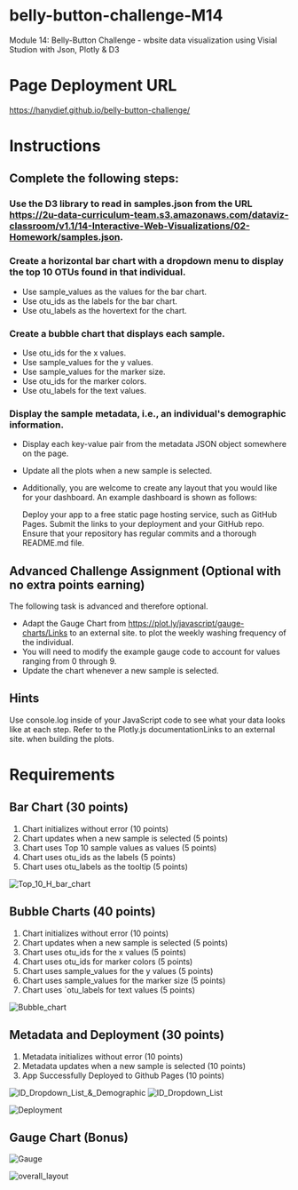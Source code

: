 # belly-button-challenge-M14
Module 14: Belly-Button Challenge - wbsite data visualization using Visial Studion with Json, Plotly & D3

# Page Deployment URL
https://hanydief.github.io/belly-button-challenge/

# Instructions
## Complete the following steps:

### Use the D3 library to read in samples.json from the URL https://2u-data-curriculum-team.s3.amazonaws.com/dataviz-classroom/v1.1/14-Interactive-Web-Visualizations/02-Homework/samples.json.

### Create a horizontal bar chart with a dropdown menu to display the top 10 OTUs found in that individual.
- Use sample_values as the values for the bar chart.
- Use otu_ids as the labels for the bar chart.
- Use otu_labels as the hovertext for the chart.


### Create a bubble chart that displays each sample.
- Use otu_ids for the x values.
- Use sample_values for the y values.
- Use sample_values for the marker size.
- Use otu_ids for the marker colors.
- Use otu_labels for the text values.


### Display the sample metadata, i.e., an individual's demographic information.
- Display each key-value pair from the metadata JSON object somewhere on the page.
- Update all the plots when a new sample is selected. 
- Additionally, you are welcome to create any layout that you would like for your dashboard. An example dashboard is shown as follows:


  Deploy your app to a free static page hosting service, such as GitHub Pages. 
  Submit the links to your deployment and your GitHub repo. Ensure that your repository has regular commits and a thorough README.md file.

## Advanced Challenge Assignment (Optional with no extra points earning)
The following task is advanced and therefore optional.
- Adapt the Gauge Chart from https://plot.ly/javascript/gauge-charts/Links to an external site. to plot the weekly washing frequency of the individual.
- You will need to modify the example gauge code to account for values ranging from 0 through 9.
- Update the chart whenever a new sample is selected.



## Hints
  Use console.log inside of your JavaScript code to see what your data looks like at each step.
  Refer to the Plotly.js documentationLinks to an external site. when building the plots.

# Requirements
## Bar Chart (30 points)
1) Chart initializes without error (10 points)
2) Chart updates when a new sample is selected (5 points)
3) Chart uses Top 10 sample values as values (5 points)
4) Chart uses otu_ids as the labels (5 points)
5) Chart uses otu_labels as the tooltip (5 points)

![Top_10_H_bar_chart](https://github.com/hanydief/belly-button-challenge/blob/main/Outputs/Top_10_H_bar_chart.png)

## Bubble Charts (40 points)
1) Chart initializes without error (10 points)
2) Chart updates when a new sample is selected (5 points)
3) Chart uses otu_ids for the x values (5 points)
4) Chart uses otu_ids for marker colors (5 points)
5) Chart uses sample_values for the y values (5 points)
6) Chart uses sample_values for the marker size (5 points)
7) Chart uses `otu_labels for text values (5 points)

![Bubble_chart](https://github.com/hanydief/belly-button-challenge/blob/main/Outputs/Bubble_chart.png)

## Metadata and Deployment (30 points)
1) Metadata initializes without error (10 points)
2) Metadata updates when a new sample is selected (10 points)
3) App Successfully Deployed to Github Pages (10 points)

![ID_Dropdown_List_&_Demographic](https://github.com/hanydief/belly-button-challenge/blob/main/Outputs/ID_Dropdown_List_&_Demographic.png)
![ID_Dropdown_List](https://github.com/hanydief/belly-button-challenge/blob/main/Outputs/ID_Dropdown_List.png)

![Deployment](https://github.com/hanydief/belly-button-challenge/blob/main/Outputs/Deployment.png)
## Gauge Chart (Bonus)

![Gauge](https://github.com/hanydief/belly-button-challenge/blob/main/Outputs/Gauge.png)

![overall_layout](https://github.com/hanydief/belly-button-challenge/blob/main/Outputs/overall_layout.png)
